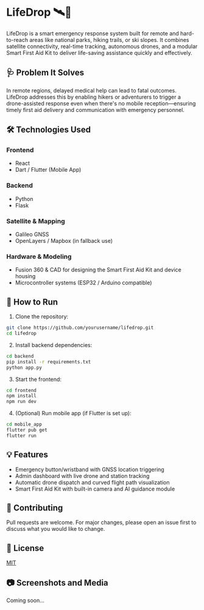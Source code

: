 # LifeDrop 🛰️🚁

LifeDrop is a smart emergency response system built for remote and hard-to-reach areas like national parks, hiking trails, or ski slopes. It combines satellite connectivity, real-time tracking, autonomous drones, and a modular Smart First Aid Kit to deliver life-saving assistance quickly and effectively.

## 🩺 Problem It Solves
In remote regions, delayed medical help can lead to fatal outcomes. LifeDrop addresses this by enabling hikers or adventurers to trigger a drone-assisted response even when there's no mobile reception—ensuring timely first aid delivery and communication with emergency personnel.

## 🛠️ Technologies Used

### Frontend
- React
- Dart / Flutter (Mobile App)

### Backend
- Python
- Flask

### Satellite & Mapping
- Galileo GNSS
- OpenLayers / Mapbox (in fallback use)

### Hardware & Modeling
- Fusion 360 & CAD for designing the Smart First Aid Kit and device housing
- Microcontroller systems (ESP32 / Arduino compatible)

## 🚀 How to Run

1. Clone the repository:

```bash
git clone https://github.com/yourusername/lifedrop.git
cd lifedrop
```

2. Install backend dependencies:

```bash
cd backend
pip install -r requirements.txt
python app.py
```

3. Start the frontend:

```bash
cd frontend
npm install
npm run dev
```

4. (Optional) Run mobile app (if Flutter is set up):

```bash
cd mobile_app
flutter pub get
flutter run
```

## 💡 Features
- Emergency button/wristband with GNSS location triggering
- Admin dashboard with live drone and station tracking
- Automatic drone dispatch and curved flight path visualization
- Smart First Aid Kit with built-in camera and AI guidance module

## 🤝 Contributing
Pull requests are welcome. For major changes, please open an issue first to discuss what you would like to change.

## 📜 License
[MIT](LICENSE)

## 📷 Screenshots and Media
Coming soon…